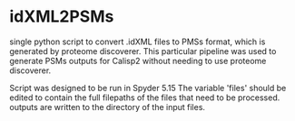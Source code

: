 # idXML2PSMs
single python script to convert .idXML files to PMSs format, which is generated by proteome discoverer. This particular pipeline was used to generate  PSMs outputs for Calisp2 without needing to use proteome discoverer.  

Script was designed to be run in Spyder 5.15 
The variable 'files' should be edited to contain the full filepaths of the files that need to be processed.
outputs are written to the directory of the input files.
